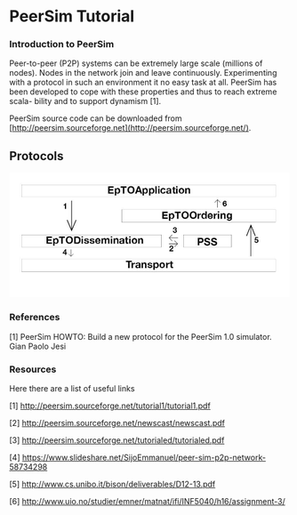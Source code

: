 # PeerSim Tutorial

### Introduction to PeerSim

Peer-to-peer (P2P) systems can be extremely large scale (millions of nodes). Nodes in the network join and leave continuously. Experimenting with a protocol in such an environment it no easy task at all.
PeerSim has been developed to cope with these properties and thus to reach extreme scala- bility and to support dynamism [1].

PeerSim source code can be downloaded from [http://peersim.sourceforge.net](http://peersim.sourceforge.net/).

## Protocols

![EpTO Flow Schema](https://raw.githubusercontent.com/robzenn92/peersimTutorial/master/EpTO-flow.jpg)

### References

[1] PeerSim HOWTO:
    Build a new protocol for the PeerSim 1.0 simulator.
    Gian Paolo Jesi
    
### Resources

Here there are a list of useful links

[1] http://peersim.sourceforge.net/tutorial1/tutorial1.pdf

[2] http://peersim.sourceforge.net/newscast/newscast.pdf

[3] http://peersim.sourceforge.net/tutorialed/tutorialed.pdf

[4] https://www.slideshare.net/SijoEmmanuel/peer-sim-p2p-network-58734298

[5] http://www.cs.unibo.it/bison/deliverables/D12-13.pdf

[6] http://www.uio.no/studier/emner/matnat/ifi/INF5040/h16/assignment-3/